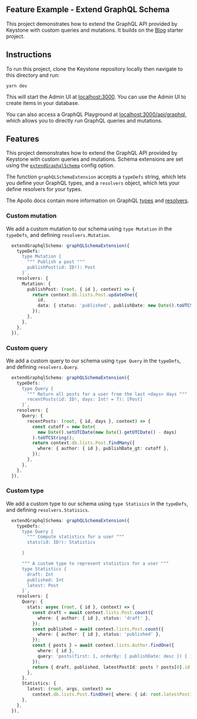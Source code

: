 ## Feature Example - Extend GraphQL Schema

This project demonstrates how to extend the GraphQL API provided by Keystone with custom queries and mutations.
It builds on the [Blog](../blog) starter project.

## Instructions

To run this project, clone the Keystone repository locally then navigate to this directory and run:

```shell
yarn dev
```

This will start the Admin UI at [localhost:3000](http://localhost:3000).
You can use the Admin UI to create items in your database.

You can also access a GraphQL Playground at [localhost:3000/api/graphql](http://localhost:3000/api/graphql), which allows you to directly run GraphQL queries and mutations.

## Features

This project demonstrates how to extend the GraphQL API provided by Keystone with custom queries and mutations.
Schema extensions are set using the [`extendGraphqlSchema`](https://next.keystonejs.com/apis/config#extend-graphql-schema) config option.

The function `graphQLSchemaExtension` accepts a `typeDefs` string, which lets you define your GraphQL types, and a `resolvers` object, which lets your define resolvers for your types.

The Apollo docs contain more information on GraphQL [types](https://www.apollographql.com/docs/apollo-server/schema/schema/) and [resolvers](https://www.apollographql.com/docs/apollo-server/data/resolvers/).

### Custom mutation

We add a custom mutation to our schema using `type Mutation` in the `typeDefs`, and defining `resolvers.Mutation`.

```typescript
  extendGraphqlSchema: graphQLSchemaExtension({
    typeDefs: `
      type Mutation {
        """ Publish a post """
        publishPost(id: ID!): Post
      }`,
    resolvers: {
      Mutation: {
        publishPost: (root, { id }, context) => {
          return context.db.lists.Post.updateOne({
            id,
            data: { status: 'published', publishDate: new Date().toUTCString() },
          });
        },
      },
    },
  }),
```

### Custom query

We add a custom query to our schema using `type Query` in the `typeDefs`, and defining `resolvers.Query`.

```typescript
  extendGraphqlSchema: graphQLSchemaExtension({
    typeDefs: `
      type Query {
        """ Return all posts for a user from the last <days> days """
        recentPosts(id: ID!, days: Int! = 7): [Post]
      }`,
    resolvers: {
      Query: {
        recentPosts: (root, { id, days }, context) => {
          const cutoff = new Date(
            new Date().setUTCDate(new Date().getUTCDate() - days)
          ).toUTCString();
          return context.db.lists.Post.findMany({
            where: { author: { id }, publishDate_gt: cutoff },
          });
        },
      },
    },
  }),
```

### Custom type

We add a custom type to our schema using `type Statisics` in the `typeDefs`, and defining `resolvers.Statisics`.

```typescript
  extendGraphqlSchema: graphQLSchemaExtension({
    typeDefs: `
      type Query {
        """ Compute statistics for a user """
        stats(id: ID!): Statistics

      }

      """ A custom type to represent statistics for a user """
      type Statistics {
        draft: Int
        published: Int
        latest: Post
      }`,
    resolvers: {
      Query: {
        stats: async (root, { id }, context) => {
          const draft = await context.lists.Post.count({
            where: { author: { id }, status: 'draft' },
          });
          const published = await context.lists.Post.count({
            where: { author: { id }, status: 'published' },
          });
          const { posts } = await context.lists.Author.findOne({
            where: { id },
            query: 'posts(first: 1, orderBy: { publishDate: desc }) { id }',
          });
          return { draft, published, latestPostId: posts ? posts[0].id : null };
        },
      },
      Statistics: {
        latest: (root, args, context) =>
          context.db.lists.Post.findOne({ where: { id: root.latestPostId } }),
      },
    },
  }),
```
